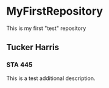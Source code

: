 # MyFirstRepository
This is my first "test" repository

## Tucker Harris

### STA 445

This is a test additional description. 
